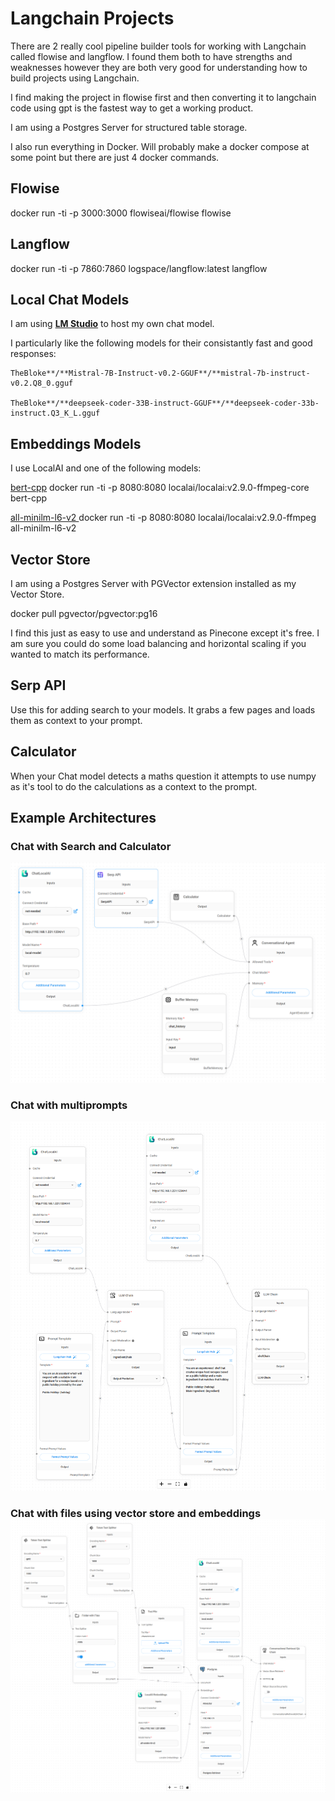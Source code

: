 # Langchain Projects

There are 2 really cool pipeline builder tools for working with Langchain called flowise and langflow. I found them both to have strengths and weaknesses however they are both very good for understanding how to build projects using Langchain.

I find making the project in flowise first and then converting it to langchain code using gpt is the fastest way to get a working product.

I am using a Postgres Server for structured table storage.

I also run everything in Docker. Will probably make a docker compose at some point but there are just 4 docker commands.

## Flowise

docker run -ti -p 3000:3000 flowiseai/flowise flowise

## Langflow

docker run -ti -p 7860:7860 logspace/langflow:latest langflow

## Local Chat Models

I am using **[LM Studio](https://lmstudio.ai/)** to host my own chat model.

I particularly like the following models for their consistantly fast and good responses:

    TheBloke**/**Mistral-7B-Instruct-v0.2-GGUF**/**mistral-7b-instruct-v0.2.Q8_0.gguf

    TheBloke**/**deepseek-coder-33B-instruct-GGUF**/**deepseek-coder-33b-instruct.Q3_K_L.gguf

## Embeddings Models

I use LocalAI and one of the following models:

[bert-cpp](https://github.com/skeskinen/bert.cpp)  		docker run -ti -p 8080:8080 localai/localai:v2.9.0-ffmpeg-core bert-cpp

[all-minilm-l6-v2	](https://huggingface.co/sentence-transformers/all-MiniLM-L6-v2)docker run -ti -p 8080:8080 localai/localai:v2.9.0-ffmpeg all-minilm-l6-v2

## Vector Store

I am using a Postgres Server with PGVector extension installed as my Vector Store.

docker pull pgvector/pgvector:pg16

I find this just as easy to use and understand as Pinecone except it's free. I am sure you could do some load balancing and horizontal scaling if you wanted to match its performance.

## Serp API

Use this for adding search to your models. It grabs a few pages and loads them as context to your prompt.

## Calculator

When your Chat model detects a maths question it attempts to use numpy as it's tool to do the calculations as a context to the prompt.

## Example Architectures

### Chat with Search and Calculator

![1709725147119](image/README/1709725147119.png)

### Chat with multiprompts

![1709725264507](image/README/1709725264507.png)

### Chat with files using vector store and embeddings![1709725123303](image/README/1709725123303.png)
